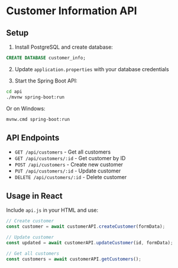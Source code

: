 # Customer Information API

## Setup

1. Install PostgreSQL and create database:
```sql
CREATE DATABASE customer_info;
```

2. Update `application.properties` with your database credentials

3. Start the Spring Boot API:
```bash
cd api
./mvnw spring-boot:run
```

Or on Windows:
```bash
mvnw.cmd spring-boot:run
```

## API Endpoints

- `GET /api/customers` - Get all customers
- `GET /api/customers/:id` - Get customer by ID
- `POST /api/customers` - Create new customer
- `PUT /api/customers/:id` - Update customer
- `DELETE /api/customers/:id` - Delete customer

## Usage in React

Include `api.js` in your HTML and use:
```javascript
// Create customer
const customer = await customerAPI.createCustomer(formData);

// Update customer
const updated = await customerAPI.updateCustomer(id, formData);

// Get all customers
const customers = await customerAPI.getCustomers();
```